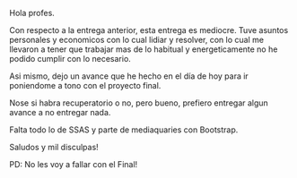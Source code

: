 Hola profes.

Con respecto a la entrega anterior, esta entrega es mediocre.
Tuve asuntos personales y economicos con lo cual lidiar y resolver, con lo cual me llevaron
a tener que trabajar mas de lo habitual y energeticamente no he podido cumplir con lo necesario.

Asi mismo, dejo un avance que he hecho en el día de hoy para ir poniendome a tono con el proyecto final.

Nose si habra recuperatorio o no, pero bueno, prefiero entregar algun avance a no entregar nada.

Falta todo lo de SSAS y parte de mediaquaries con Bootstrap.

Saludos y mil disculpas!


PD: No les voy a fallar con el Final!